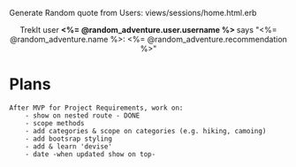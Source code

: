 Generate Random quote from Users:
views/sessions/home.html.erb
<center><p>TrekIt user <strong><%= @random_adventure.user.username %>
</strong> says "<%= @random_adventure.name %>: <%= @random_adventure.recommendation %>" </p></center>


# Plans
    After MVP for Project Requirements, work on:
        - show on nested route - DONE
        - scope methods
        - add categories & scope on categories (e.g. hiking, camoing)
        - add bootsrap styling
        - add & learn 'devise'
        - date -when updated show on top-